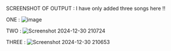 SCREENSHOT OF OUTPUT : I have only added three songs here !!


ONE :
![image](https://github.com/user-attachments/assets/259afee3-664f-4a0d-af73-f867d73e4b5b)


TWO :
![Screenshot 2024-12-30 210724](https://github.com/user-attachments/assets/b73229fe-8bd5-41e4-b7e6-2133b136580c)


THREE :
![Screenshot 2024-12-30 210653](https://github.com/user-attachments/assets/bcabe1b9-8125-44fc-8194-801d43a8091b)




